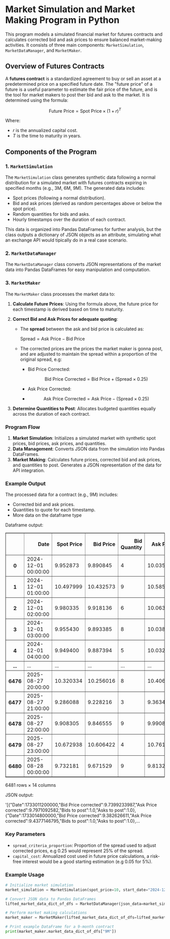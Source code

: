 # Market Simulation and Market Making Program in Python

This program models a simulated financial market for futures contracts and calculates corrected bid and ask prices to ensure balanced market-making activities. It consists of three main components: `MarketSimulation`, `MarketDataManager`, and `MarketMaker`.

## Overview of Futures Contracts

A **futures contract** is a standardized agreement to buy or sell an asset at a predetermined price on a specified future date. The "future price" of a future is a useful parameter to estimate the fair price of the future, and is the tool for market makers to post ther bid and ask to the market. It is determined using the formula:

$$
\text{Future Price} = \text{Spot Price} \times (1 + r)^{T}
$$

Where:

- $r$ is the annualized capital cost.
- $T$ is the time to maturity in years.

## Components of the Program

### 1. `MarketSimulation`

The `MarketSimulation` class generates synthetic data following a normal distribution for a simulated market with futures contracts expiring in specified months (e.g., 3M, 6M, 9M). The generated data includes:

- Spot prices (following a normal distribution).
- Bid and ask prices (derived as random percentages above or below the spot price).
- Random quantities for bids and asks.
- Hourly timestamps over the duration of each contract.

This data is organized into Pandas DataFrames for further analysis, but the class outputs a dictionary of JSON objects as an attribute, simulating what an exchange API would tipically do in a real case scenario.

### 2. `MarketDataManager`

The `MarketDataManager` class converts JSON representations of the market data into Pandas DataFrames for easy manipulation and computation.

### 3. `MarketMaker`

The `MarketMaker` class processes the market data to:

1. **Calculate Future Prices**: Using the formula above, the future price for each timestamp is derived based on time to maturity.
2. **Correct Bid and Ask Prices for adequate quoting**:
   - The **spread** between the ask and bid price is calculated as:
     
     $\text{Spread} = \text{Ask Price} - \text{Bid Price}$
     
   - The corrected prices are the prices the market maker is gonna post, and are adjusted to maintain the spread within a proportion of the original spread, e.g:
     - Bid Price Corrected:
       
       $$\text{Bid Price Corrected} = \text{Bid Price} + (\text{Spread} \times 0.25)$$
       
     - Ask Price Corrected:
     - 
       $$\text{Ask Price Corrected} = \text{Ask Price} - (\text{Spread} \times 0.25)$$
       
3. **Determine Quantities to Post**: Allocates budgeted quantities equally across the duration of each contract.

### Program Flow

1. **Market Simulation**: Initializes a simulated market with synthetic spot prices, bid prices, ask prices, and quantities.
2. **Data Management**: Converts JSON data from the simulation into Pandas DataFrames.
3. **Market Making**: Calculates future prices, corrected bid and ask prices, and quantities to post. Generates a JSON representation of the data for API integration.

### Example Output

The processed data for a contract (e.g., 9M) includes:

- Corrected bid and ask prices.
- Quantities to quote for each timestamp.
- More data on the dataframe type


 Dataframe output:
<div>
<table border="1" class="dataframe">
  <thead>
    <tr style="text-align: right;">
      <th></th>
      <th>Date</th>
      <th>Spot Price</th>
      <th>Bid Price</th>
      <th>Bid Quantity</th>
      <th>Ask Price</th>
      <th>Ask Quantity</th>
      <th>Time to maturity full</th>
      <th>Time to maturity years</th>
      <th>Future Price</th>
      <th>Spread</th>
      <th>Bid Price corrected</th>
      <th>Ask Price corrected</th>
      <th>Bids to post</th>
      <th>Asks to post</th>
    </tr>
  </thead>
  <tbody>
    <tr>
      <th>0</th>
      <td>2024-12-01 00:00:00</td>
      <td>9.952873</td>
      <td>9.890845</td>
      <td>4</td>
      <td>10.035788</td>
      <td>4</td>
      <td>270 days 00:00:00</td>
      <td>0.739726</td>
      <td>10.318646</td>
      <td>0.144943</td>
      <td>9.927080</td>
      <td>9.999552</td>
      <td>1.0</td>
      <td>1.0</td>
    </tr>
    <tr>
      <th>1</th>
      <td>2024-12-01 01:00:00</td>
      <td>10.497999</td>
      <td>10.432573</td>
      <td>9</td>
      <td>10.585455</td>
      <td>6</td>
      <td>269 days 23:00:00</td>
      <td>0.739612</td>
      <td>10.883745</td>
      <td>0.152882</td>
      <td>10.470793</td>
      <td>10.547234</td>
      <td>1.0</td>
      <td>1.0</td>
    </tr>
    <tr>
      <th>2</th>
      <td>2024-12-01 02:00:00</td>
      <td>9.980335</td>
      <td>9.918136</td>
      <td>6</td>
      <td>10.063479</td>
      <td>3</td>
      <td>269 days 22:00:00</td>
      <td>0.739498</td>
      <td>10.347003</td>
      <td>0.145343</td>
      <td>9.954472</td>
      <td>10.027143</td>
      <td>1.0</td>
      <td>1.0</td>
    </tr>
    <tr>
      <th>3</th>
      <td>2024-12-01 03:00:00</td>
      <td>9.955430</td>
      <td>9.893385</td>
      <td>8</td>
      <td>10.038366</td>
      <td>5</td>
      <td>269 days 21:00:00</td>
      <td>0.739384</td>
      <td>10.321125</td>
      <td>0.144980</td>
      <td>9.929631</td>
      <td>10.002121</td>
      <td>1.0</td>
      <td>1.0</td>
    </tr>
    <tr>
      <th>4</th>
      <td>2024-12-01 04:00:00</td>
      <td>9.949400</td>
      <td>9.887394</td>
      <td>5</td>
      <td>10.032286</td>
      <td>4</td>
      <td>269 days 20:00:00</td>
      <td>0.739269</td>
      <td>10.314817</td>
      <td>0.144892</td>
      <td>9.923617</td>
      <td>9.996063</td>
      <td>1.0</td>
      <td>1.0</td>
    </tr>
    <tr>
      <th>...</th>
      <td>...</td>
      <td>...</td>
      <td>...</td>
      <td>...</td>
      <td>...</td>
      <td>...</td>
      <td>...</td>
      <td>...</td>
      <td>...</td>
      <td>...</td>
      <td>...</td>
      <td>...</td>
      <td>...</td>
      <td>...</td>
    </tr>
    <tr>
      <th>6476</th>
      <td>2025-08-27 20:00:00</td>
      <td>10.320334</td>
      <td>10.256016</td>
      <td>8</td>
      <td>10.406310</td>
      <td>2</td>
      <td>0 days 04:00:00</td>
      <td>0.000457</td>
      <td>10.320564</td>
      <td>0.150294</td>
      <td>10.293589</td>
      <td>10.368737</td>
      <td>1.0</td>
      <td>1.0</td>
    </tr>
    <tr>
      <th>6477</th>
      <td>2025-08-27 21:00:00</td>
      <td>9.286088</td>
      <td>9.228216</td>
      <td>3</td>
      <td>9.363448</td>
      <td>7</td>
      <td>0 days 03:00:00</td>
      <td>0.000342</td>
      <td>9.286244</td>
      <td>0.135233</td>
      <td>9.262024</td>
      <td>9.329640</td>
      <td>1.0</td>
      <td>1.0</td>
    </tr>
    <tr>
      <th>6478</th>
      <td>2025-08-27 22:00:00</td>
      <td>9.908305</td>
      <td>9.846555</td>
      <td>9</td>
      <td>9.990849</td>
      <td>8</td>
      <td>0 days 02:00:00</td>
      <td>0.000228</td>
      <td>9.908416</td>
      <td>0.144294</td>
      <td>9.882628</td>
      <td>9.954775</td>
      <td>1.0</td>
      <td>1.0</td>
    </tr>
    <tr>
      <th>6479</th>
      <td>2025-08-27 23:00:00</td>
      <td>10.672938</td>
      <td>10.606422</td>
      <td>4</td>
      <td>10.761851</td>
      <td>8</td>
      <td>0 days 01:00:00</td>
      <td>0.000114</td>
      <td>10.672997</td>
      <td>0.155429</td>
      <td>10.645279</td>
      <td>10.722994</td>
      <td>1.0</td>
      <td>1.0</td>
    </tr>
    <tr>
      <th>6480</th>
      <td>2025-08-28 00:00:00</td>
      <td>9.732181</td>
      <td>9.671529</td>
      <td>9</td>
      <td>9.813258</td>
      <td>7</td>
      <td>0 days 00:00:00</td>
      <td>0.000000</td>
      <td>9.732181</td>
      <td>0.141729</td>
      <td>9.706961</td>
      <td>9.777825</td>
      <td>1.0</td>
      <td>1.0</td>
    </tr>
  </tbody>
</table>
<p>6481 rows × 14 columns</p>
</div>

JSON output:

'[{"Date":1733011200000,"Bid Price corrected":9.7399233987,"Ask Price corrected":9.7971092582,"Bids to post":1.0,"Asks to post":1.0},{"Date":1733014800000,"Bid Price corrected":9.382626611,"Ask Price corrected":9.4377146795,"Bids to post":1.0,"Asks to post":1.0},...

### Key Parameters

- `spread_criteria_proportion`: Proportion of the spread used to adjust corrected prices, e.g 0.25 would represent 25% of the spread.
- `capital_cost`: Annualized cost used in future price calculations, a risk-free interest would be a good starting estimation (e.g 0.05 for 5%).

### Example Usage

```python
# Initialize market simulation
market_simulation = MarketSimulation(spot_price=10, start_date="2024-12-01 00:00:00", contract_list=[3,6,9], variance=0.5)

# Convert JSON data to Pandas DataFrames
lifted_market_data_dict_of_dfs = MarketDataManager(json_data=market_simulation.order_book_json).df

# Perform market making calculations
market_maker = MarketMaker(lifted_market_data_dict_of_dfs=lifted_market_data_dict_of_dfs, budget=10000, spread_criteria_proportion=0.25, capital_cost=0.05)

# Print example DataFrame for a 9-month contract
print(market_maker.market_data_dict_of_dfs["9M"])
```
